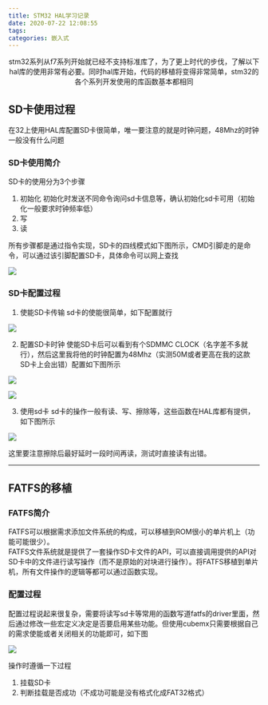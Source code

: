 ```yaml
---
title: STM32 HAL学习记录
date: 2020-07-22 12:08:55
tags:
categories: 嵌入式
---
```



<p align="center">
stm32系列从f7系列开始就已经不支持标准库了，为了更上时代的步伐，了解以下hal库的使用非常有必要。同时hal库开始，代码的移植将变得非常简单，stm32的各个系列开发使用的库函数基本都相同
</p> 
<!--more-->

## SD卡使用过程

 在32上使用HAL库配置SD卡很简单，唯一要注意的就是时钟问题，48Mhz的时钟一般没有什么问题

### SD卡使用简介

SD卡的使用分为3个步骤

1. 初始化 
初始化时发送不同命令询问sd卡信息等，确认初始化sd卡可用（初始化一般要求时钟频率低）
2. 写
3. 读

所有步骤都是通过指令实现，SD卡的四线模式如下图所示，CMD引脚走的是命令，可以通过该引脚配置SD卡，具体命令可以网上查找

![](https://pic-1302177449.cos.ap-chongqing.myqcloud.com//blog_pic/20210308191936.png)

### SD卡配置过程

1. 使能SD卡传输 
sd卡的使能很简单，如下配置就行

![](https://pic-1302177449.cos.ap-chongqing.myqcloud.com//blog_pic/20210308192001.png)

2. 配置SD卡时钟 
使能SD卡后可以看到有个SDMMC CLOCK（名字差不多就行），然后这里我将他的时钟配置为48Mhz（实测50M或者更高在我的这款SD卡上会出错）配置如下图所示

![](https://pic-1302177449.cos.ap-chongqing.myqcloud.com//blog_pic/20210308192056.png)

![](https://i.loli.net/2020/07/22/KGa6x42kgnpFOme.png)

3. 使用sd卡 
sd卡的操作一般有读、写、擦除等，这些函数在HAL库都有提供，如下图所示

![](https://pic-1302177449.cos.ap-chongqing.myqcloud.com//blog_pic/20210308192211.png)

这里要注意擦除后最好延时一段时间再读，测试时直接读有出错。

---
## FATFS的移植

### FATFS简介

FATFS可以根据需求添加文件系统的构成，可以移植到ROM很小的单片机上（功能可能很少）。  
FATFS文件系统就是提供了一套操作SD卡文件的API，可以直接调用提供的API对SD卡中的文件进行读写操作（而不是原始的对块进行操作）。将FATFS移植到单片机，所有文件操作的逻辑等都可以通过函数实现。

### 配置过程

配置过程说起来很复杂，需要将读写sd卡等常用的函数写道fatfs的driver里面，然后通过修改一些宏定义决定是否要启用某些功能。但使用cubemx只需要根据自己的需求使能或者关闭相关的功能即可，如下图

![](https://pic-1302177449.cos.ap-chongqing.myqcloud.com//blog_pic/20210308192247.png)

操作时遵循一下过程 

1. 挂载SD卡
2. 判断挂载是否成功（不成功可能是没有格式化成FAT32格式）